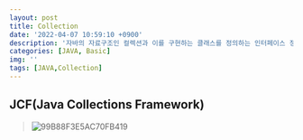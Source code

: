 ```yaml
---
layout: post
title: Collection
date: '2022-04-07 10:59:10 +0900'
description: '자바의 자료구조인 컬렉션과 이를 구현하는 클래스를 정의하는 인터페이스 정리'
categories: [JAVA, Basic]
img: ''
tags: [JAVA,Collection]
---
```


## JCF(Java Collections Framework)
> ![99B88F3E5AC70FB419](https://user-images.githubusercontent.com/103012019/162126152-1fe9f925-6a60-41ba-b854-7ec0c8d24d40.png)
